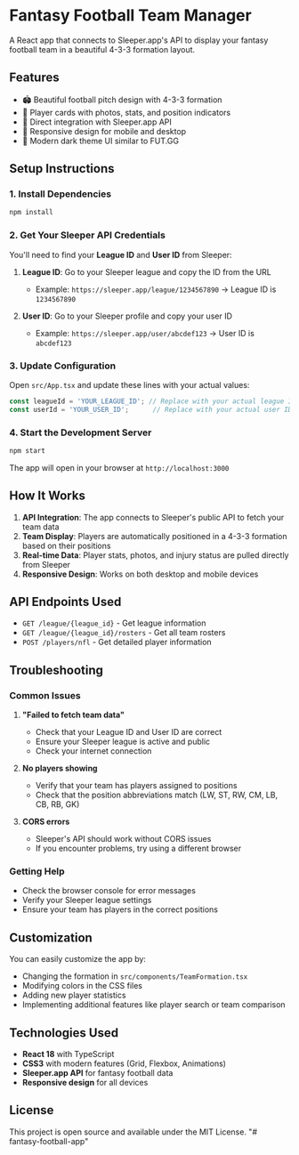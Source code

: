 # Fantasy Football Team Manager

A React app that connects to Sleeper.app's API to display your fantasy football team in a beautiful 4-3-3 formation layout.

## Features

- 🏟️ Beautiful football pitch design with 4-3-3 formation
- 👥 Player cards with photos, stats, and position indicators
- 🔗 Direct integration with Sleeper.app API
- 📱 Responsive design for mobile and desktop
- 🎨 Modern dark theme UI similar to FUT.GG

## Setup Instructions

### 1. Install Dependencies

```bash
npm install
```

### 2. Get Your Sleeper API Credentials

You'll need to find your **League ID** and **User ID** from Sleeper:

1. **League ID**: Go to your Sleeper league and copy the ID from the URL
   - Example: `https://sleeper.app/league/1234567890` → League ID is `1234567890`

2. **User ID**: Go to your Sleeper profile and copy your user ID
   - Example: `https://sleeper.app/user/abcdef123` → User ID is `abcdef123`

### 3. Update Configuration

Open `src/App.tsx` and update these lines with your actual values:

```typescript
const leagueId = 'YOUR_LEAGUE_ID'; // Replace with your actual league ID
const userId = 'YOUR_USER_ID';      // Replace with your actual user ID
```

### 4. Start the Development Server

```bash
npm start
```

The app will open in your browser at `http://localhost:3000`

## How It Works

1. **API Integration**: The app connects to Sleeper's public API to fetch your team data
2. **Team Display**: Players are automatically positioned in a 4-3-3 formation based on their positions
3. **Real-time Data**: Player stats, photos, and injury status are pulled directly from Sleeper
4. **Responsive Design**: Works on both desktop and mobile devices

## API Endpoints Used

- `GET /league/{league_id}` - Get league information
- `GET /league/{league_id}/rosters` - Get all team rosters
- `POST /players/nfl` - Get detailed player information

## Troubleshooting

### Common Issues

1. **"Failed to fetch team data"**
   - Check that your League ID and User ID are correct
   - Ensure your Sleeper league is active and public
   - Check your internet connection

2. **No players showing**
   - Verify that your team has players assigned to positions
   - Check that the position abbreviations match (LW, ST, RW, CM, LB, CB, RB, GK)

3. **CORS errors**
   - Sleeper's API should work without CORS issues
   - If you encounter problems, try using a different browser

### Getting Help

- Check the browser console for error messages
- Verify your Sleeper league settings
- Ensure your team has players in the correct positions

## Customization

You can easily customize the app by:

- Changing the formation in `src/components/TeamFormation.tsx`
- Modifying colors in the CSS files
- Adding new player statistics
- Implementing additional features like player search or team comparison

## Technologies Used

- **React 18** with TypeScript
- **CSS3** with modern features (Grid, Flexbox, Animations)
- **Sleeper.app API** for fantasy football data
- **Responsive design** for all devices

## License

This project is open source and available under the MIT License.
"# fantasy-football-app" 

